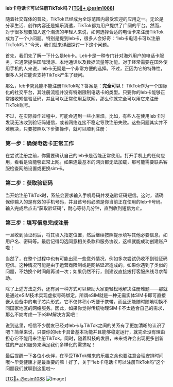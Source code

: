 **leb卡电话卡可以注册TikTok吗？[[TG💪+ @esim1088](https://t.me/s/esim1088)]**

随着社交媒体的普及，TikTok已经成为全球范围内最受欢迎的应用之一。无论是分享生活、创作内容还是娱乐消遣，TikTok都为用户提供了广阔的平台。然而，对于很多想要加入这个潮流的年轻人来说，如何选择合适的电话卡来注册TikTok成为了一个小问题。特别是提到leb卡，很多人会好奇：“leb卡电话卡可以注册TikTok吗？”今天，我们就来详细探讨一下这个问题。

首先，我们先了解一下什么是leb卡。Leb卡是一种专门针对海外用户的电话卡服务，它通常提供国际漫游、本地通话以及数据流量等功能。对于经常需要在国外使用手机的人来说，leb卡无疑是一个非常方便的选择。不过，正因为它的特殊性，很多人对它能否支持TikTok产生了疑问。

那么，leb卡究竟能不能注册TikTok呢？答案是：**完全可以！** TikTok作为一个国际化的社交平台，其注册流程并没有特别限制电话卡的类型。只要你的leb卡能够正常接收短信验证码，并且可以正常使用互联网，那么你就完全可以用它来注册TikTok账号。

不过，在实际操作过程中，可能会遇到一些小麻烦。比如，有些人在使用leb卡时发现无法收到验证码短信，或者网络连接不稳定导致注册失败。这些问题其实并不难解决，只要按照以下步骤操作，就可以顺利注册：

### 第一步：确保电话卡正常工作

在尝试注册之前，你需要确认自己的leb卡是否能正常使用。打开手机上的任何应用，看看是否能够正常上网。如果连最基本的网页都无法加载，那可能需要联系客服检查网络设置或更换sim卡。

### 第二步：获取验证码

当开始注册TikTok时，系统会要求输入手机号码并发送验证码短信。这时，请确保你输入的是有效的手机号码，并且该号码必须是你当前正在使用的leb卡号码。输入完成后点击“获取验证码”，耐心等待几分钟，直到收到短信为止。

### 第三步：填写信息完成注册

一旦收到验证码后，将其填入指定位置，然后继续按照提示填写其他必要信息，如用户名、密码等。最后记得勾选同意相关条款和服务协议，这样就能成功创建账户啦！

当然了，在整个过程中也有可能出现一些意外情况，例如多次尝试仍收不到验证码短信。这种情况可能是由于运营商限制或是网络延迟造成的。如果你遇到了类似的问题，不妨换个时间段再试一次；如果仍然不行，则建议直接拨打客服热线寻求帮助。

除了上述方法之外，还有另一种方式可以帮助大家更轻松地解决注册难题——那就是通过eSIM技术实现虚拟号码绑定。所谓eSIM就是一种无需实体SIM卡即可直接嵌入设备中的电子芯片形式。它不仅体积小巧便于携带，而且还能随时随地切换不同国家地区的网络服务。因此，如果你觉得传统物理SIM卡不太适合自己的需求，那么不妨考虑一下eSIM解决方案吧！

说到这里，相信不少朋友已经对leb卡与TikTok之间的关系有了更加清晰的认识了吧？简单来说，只要你的leb卡具备基本功能并且能够稳定运行，就完全没有理由担心它不能用来注册TikTok。同时，随着科技的发展，未来或许会出现更多创新性的产品和服务来满足我们多样化的需求呢！

最后提醒一下各位小伙伴，在享受TikTok带来的乐趣之余也要注意合理安排时间哦～毕竟健康才是最重要的嘛！好了，关于“leb卡电话卡可以注册TikTok吗”这个问题我们就聊到这里啦～

[[TG💪+ @esim1088](https://t.me/s/esim1088) ![Image](https://i.postimg.cc/4NQfJmqS/Snipaste-2025-05-13-00-14-12.png)]